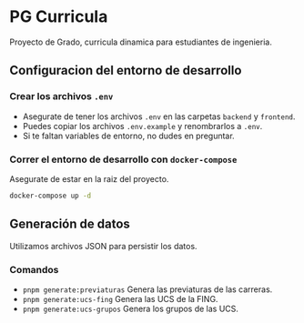 ﻿# PG Curricula

Proyecto de Grado, curricula dinamica para estudiantes de ingenieria.

## Configuracion del entorno de desarrollo

### Crear los archivos `.env`

- Asegurate de tener los archivos `.env` en las carpetas `backend` y `frontend`.
- Puedes copiar los archivos `.env.example` y renombrarlos a `.env`.
- Si te faltan variables de entorno, no dudes en preguntar.

### Correr el entorno de desarrollo con `docker-compose`

Asegurate de estar en la raiz del proyecto.

```bash
docker-compose up -d
```

## Generación de datos

Utilizamos archivos JSON para persistir los datos.

### Comandos

- `pnpm generate:previaturas` Genera las previaturas de las carreras.
- `pnpm generate:ucs-fing` Genera las UCS de la FING.
- `pnpm generate:ucs-grupos` Genera los grupos de las UCS.
